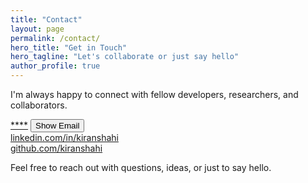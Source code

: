 ```yaml
---
title: "Contact"
layout: page
permalink: /contact/
hero_title: "Get in Touch"
hero_tagline: "Let's collaborate or just say hello"
author_profile: true
---
```


I'm always happy to connect with fellow developers, researchers, and collaborators.

<div class="contact-item">
  <span class="contact-icon"><i class="fas fa-envelope"></i></span>
  <a id="email-link" class="contact-link" href="#">****</a>
  <button id="reveal-email">Show Email</button>
</div>
<div class="contact-item">
  <span class="contact-icon"><i class="fab fa-linkedin"></i></span>
  <a class="contact-link" href="https://www.linkedin.com/in/kiranshahi/">linkedin.com/in/kiranshahi</a>
</div>
<div class="contact-item">
  <span class="contact-icon"><i class="fab fa-github"></i></span>
  <a class="contact-link" href="https://github.com/kiranshahi">github.com/kiranshahi</a>
</div>

Feel free to reach out with questions, ideas, or just to say hello.

<script src="{{ '/assets/js/contact.js' | relative_url }}" defer></script>
